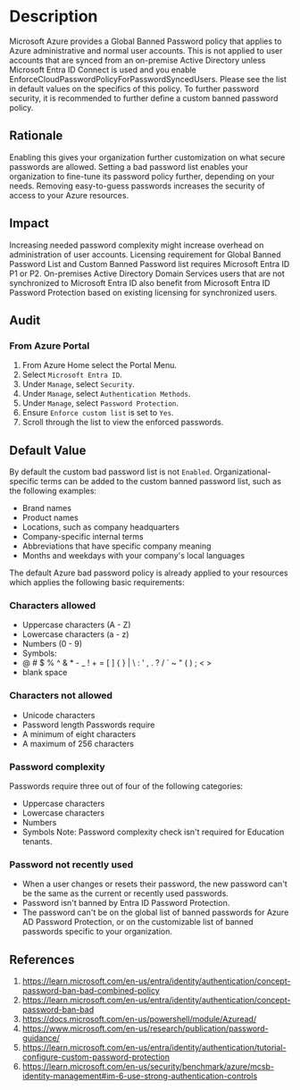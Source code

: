 # Description

Microsoft Azure provides a Global Banned Password policy that applies to Azure administrative and normal user accounts. This is not applied to user accounts that are synced from an on-premise Active Directory unless Microsoft Entra ID Connect is used and you enable EnforceCloudPasswordPolicyForPasswordSyncedUsers. Please see the list in default values on the specifics of this policy. To further password security, it is recommended to further define a custom banned password policy.

## Rationale

Enabling this gives your organization further customization on what secure passwords are allowed. Setting a bad password list enables your organization to fine-tune its password policy further, depending on your needs. Removing easy-to-guess passwords increases the security of access to your Azure resources.

## Impact

Increasing needed password complexity might increase overhead on administration of user accounts. Licensing requirement for Global Banned Password List and Custom Banned Password list requires Microsoft Entra ID P1 or P2. On-premises Active Directory Domain Services users that are not synchronized to Microsoft Entra ID also benefit from Microsoft Entra ID Password Protection based on existing licensing for synchronized users.

## Audit

### From Azure Portal

1. From Azure Home select the Portal Menu.
2. Select `Microsoft Entra ID`.
3. Under `Manage`, select `Security`.
4. Under `Manage`, select `Authentication Methods`.
5. Under `Manage`, select `Password Protection`.
6. Ensure `Enforce custom list` is set to `Yes`.
7. Scroll through the list to view the enforced passwords.

## Default Value

By default the custom bad password list is not `Enabled`. Organizational-specific terms can be added to the custom banned password list, such as the following examples:

- Brand names
- Product names
- Locations, such as company headquarters
- Company-specific internal terms
- Abbreviations that have specific company meaning
- Months and weekdays with your company's local languages

The default Azure bad password policy is already applied to your resources which applies the following basic requirements:

### Characters allowed

- Uppercase characters (A - Z)
- Lowercase characters (a - z)
- Numbers (0 - 9)
- Symbols:
- @ # $ % ^ & * - _ ! + = [ ] { } | \ : ' , . ? / ` ~ " ( ) ; < >
- blank space

### Characters not allowed

- Unicode characters
- Password length Passwords require
- A minimum of eight characters
- A maximum of 256 characters

### Password complexity

Passwords require three out of four of the following categories:

- Uppercase characters
- Lowercase characters
- Numbers
- Symbols Note: Password complexity check isn't required for Education tenants.

### Password not recently used

- When a user changes or resets their password, the new password can't be the same as the current or recently used passwords.
- Password isn't banned by Entra ID Password Protection.
- The password can't be on the global list of banned passwords for Azure AD Password Protection, or on the customizable list of banned passwords specific to your organization.

## References

1. <https://learn.microsoft.com/en-us/entra/identity/authentication/concept-password-ban-bad-combined-policy>
2. <https://learn.microsoft.com/en-us/entra/identity/authentication/concept-password-ban-bad>
3. <https://docs.microsoft.com/en-us/powershell/module/Azuread/>
4. <https://www.microsoft.com/en-us/research/publication/password-guidance/>
5. <https://learn.microsoft.com/en-us/entra/identity/authentication/tutorial-configure-custom-password-protection>
6. <https://learn.microsoft.com/en-us/security/benchmark/azure/mcsb-identity-management#im-6-use-strong-authentication-controls>

